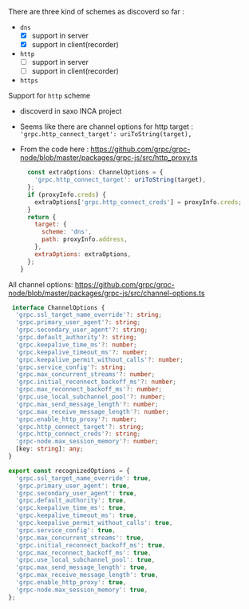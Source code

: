 

There are three kind of schemes as discoverd so far  :

- `dns`
  - [x] support in server
  - [x] support in client(recorder)
- `http`
  - [ ] support in server
  - [ ] support in client(recorder)
- `https`



Support for `http` scheme

- discoverd in saxo INCA project

- Seems like there are channel options for http target : `'grpc.http_connect_target': uriToString(target),`

- From the code here : https://github.com/grpc/grpc-node/blob/master/packages/grpc-js/src/http_proxy.ts

  ```javascript
    const extraOptions: ChannelOptions = {
      'grpc.http_connect_target': uriToString(target),
    };
    if (proxyInfo.creds) {
      extraOptions['grpc.http_connect_creds'] = proxyInfo.creds;
    }
    return {
      target: {
        scheme: 'dns',
        path: proxyInfo.address,
      },
      extraOptions: extraOptions,
    };
  }
  ```

  

All channel options: https://github.com/grpc/grpc-node/blob/master/packages/grpc-js/src/channel-options.ts

```typescript
 interface ChannelOptions {
  'grpc.ssl_target_name_override'?: string;
  'grpc.primary_user_agent'?: string;
  'grpc.secondary_user_agent'?: string;
  'grpc.default_authority'?: string;
  'grpc.keepalive_time_ms'?: number;
  'grpc.keepalive_timeout_ms'?: number;
  'grpc.keepalive_permit_without_calls'?: number;
  'grpc.service_config'?: string;
  'grpc.max_concurrent_streams'?: number;
  'grpc.initial_reconnect_backoff_ms'?: number;
  'grpc.max_reconnect_backoff_ms'?: number;
  'grpc.use_local_subchannel_pool'?: number;
  'grpc.max_send_message_length'?: number;
  'grpc.max_receive_message_length'?: number;
  'grpc.enable_http_proxy'?: number;
  'grpc.http_connect_target'?: string;
  'grpc.http_connect_creds'?: string;
  'grpc-node.max_session_memory'?: number;
  [key: string]: any;
}

export const recognizedOptions = {
  'grpc.ssl_target_name_override': true,
  'grpc.primary_user_agent': true,
  'grpc.secondary_user_agent': true,
  'grpc.default_authority': true,
  'grpc.keepalive_time_ms': true,
  'grpc.keepalive_timeout_ms': true,
  'grpc.keepalive_permit_without_calls': true,
  'grpc.service_config': true,
  'grpc.max_concurrent_streams': true,
  'grpc.initial_reconnect_backoff_ms': true,
  'grpc.max_reconnect_backoff_ms': true,
  'grpc.use_local_subchannel_pool': true,
  'grpc.max_send_message_length': true,
  'grpc.max_receive_message_length': true,
  'grpc.enable_http_proxy': true,
  'grpc-node.max_session_memory': true,
};

```

